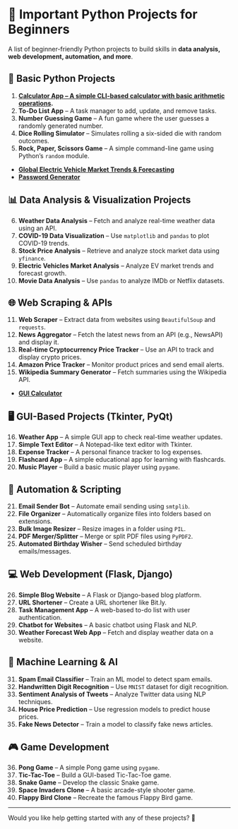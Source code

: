 # 🚀 Important Python Projects for Beginners

A list of beginner-friendly Python projects to build skills in **data analysis, web development, automation, and more**.

## 📝 Basic Python Projects
1. **[Calculator App – A simple CLI-based calculator with basic arithmetic operations](https://github.com/satishsalyal/Python-Projects-with-Source-Code/blob/main/Calculator_App_%E2%80%93_A_Simple_CLI_based_Calculator.ipynb).** 
2. **To-Do List App** – A task manager to add, update, and remove tasks.  
3. **Number Guessing Game** – A fun game where the user guesses a randomly generated number.  
4. **Dice Rolling Simulator** – Simulates rolling a six-sided die with random outcomes.  
5. **Rock, Paper, Scissors Game** – A simple command-line game using Python’s `random` module.
- **[Global Electric Vehicle Market Trends & Forecasting](https://github.com/satishsalyal/Python-Python-Projects-with-Source-Code/blob/main/ev_market_analysis.ipynb)**
- **[Password Generator](https://github.com/satishsalyal/Python-Projects-with-Source-Code/blob/main/Python%20Password%20Generator.md)**

## 📊 Data Analysis & Visualization Projects
6. **Weather Data Analysis** – Fetch and analyze real-time weather data using an API.  
7. **COVID-19 Data Visualization** – Use `matplotlib` and `pandas` to plot COVID-19 trends.  
8. **Stock Price Analysis** – Retrieve and analyze stock market data using `yfinance`.  
9. **Electric Vehicles Market Analysis** – Analyze EV market trends and forecast growth.  
10. **Movie Data Analysis** – Use `pandas` to analyze IMDb or Netflix datasets.  

## 🌐 Web Scraping & APIs
11. **Web Scraper** – Extract data from websites using `BeautifulSoup` and `requests`.  
12. **News Aggregator** – Fetch the latest news from an API (e.g., NewsAPI) and display it.  
13. **Real-time Cryptocurrency Price Tracker** – Use an API to track and display crypto prices.  
14. **Amazon Price Tracker** – Monitor product prices and send email alerts.  
15. **Wikipedia Summary Generator** – Fetch summaries using the Wikipedia API.
- **[GUI Calculator](https://github.com/satishsalyal/Python-Python-Projects-with-Source-Code/blob/main/Tkinter_Calculator_Explanation.ipynb)**

## 🖥 GUI-Based Projects (Tkinter, PyQt)
16. **Weather App** – A simple GUI app to check real-time weather updates.  
17. **Simple Text Editor** – A Notepad-like text editor with Tkinter.  
18. **Expense Tracker** – A personal finance tracker to log expenses.  
19. **Flashcard App** – A simple educational app for learning with flashcards.  
20. **Music Player** – Build a basic music player using `pygame`.  

## 🤖 Automation & Scripting
21. **Email Sender Bot** – Automate email sending using `smtplib`.  
22. **File Organizer** – Automatically organize files into folders based on extensions.  
23. **Bulk Image Resizer** – Resize images in a folder using `PIL`.  
24. **PDF Merger/Splitter** – Merge or split PDF files using `PyPDF2`.  
25. **Automated Birthday Wisher** – Send scheduled birthday emails/messages.  

## 💻 Web Development (Flask, Django)
26. **Simple Blog Website** – A Flask or Django-based blog platform.  
27. **URL Shortener** – Create a URL shortener like Bit.ly.  
28. **Task Management App** – A web-based to-do list with user authentication.  
29. **Chatbot for Websites** – A basic chatbot using Flask and NLP.  
30. **Weather Forecast Web App** – Fetch and display weather data on a website.  

## 🧠 Machine Learning & AI
31. **Spam Email Classifier** – Train an ML model to detect spam emails.  
32. **Handwritten Digit Recognition** – Use `MNIST` dataset for digit recognition.  
33. **Sentiment Analysis of Tweets** – Analyze Twitter data using NLP techniques.  
34. **House Price Prediction** – Use regression models to predict house prices.  
35. **Fake News Detector** – Train a model to classify fake news articles.  

## 🎮 Game Development
36. **Pong Game** – A simple Pong game using `pygame`.  
37. **Tic-Tac-Toe** – Build a GUI-based Tic-Tac-Toe game.  
38. **Snake Game** – Develop the classic Snake game.  
39. **Space Invaders Clone** – A basic arcade-style shooter game.  
40. **Flappy Bird Clone** – Recreate the famous Flappy Bird game.  

---

Would you like help getting started with any of these projects? 🚀
